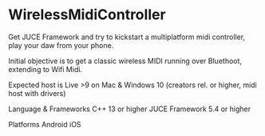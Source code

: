 # WirelessMidiController
Get JUCE Framework and try to kickstart a multiplatform midi controller, play your daw from your phone.

Initial objective is to get a classic wireless MIDI running over Bluethoot, extending to Wifi Midi.

Expected host is Live >9 on Mac & Windows 10 (creators rel. or higher, midi host with drivers)

Language & Frameworks
  C++  13 or higher 
  JUCE Framework 5.4 or higher  
    
Platforms
  Android 
  iOS
  
